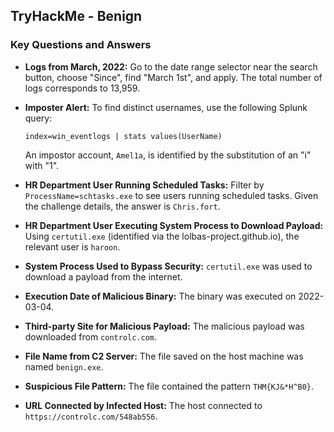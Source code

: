 
## TryHackMe - Benign
















### Key Questions and Answers

- **Logs from March, 2022:** Go to the date range selector near the search button, choose "Since", find "March 1st", and apply. The total number of logs corresponds to 13,959.

- **Imposter Alert:** To find distinct usernames, use the following Splunk query:

  ```plaintext
  index=win_eventlogs | stats values(UserName)
  ```

  An impostor account, `Amel1a`, is identified by the substitution of an "i" with "1".

- **HR Department User Running Scheduled Tasks:** Filter by `ProcessName=schtasks.exe` to see users running scheduled tasks. Given the challenge details, the answer is `Chris.fort`.

- **HR Department User Executing System Process to Download Payload:** Using `certutil.exe` (identified via the lolbas-project.github.io), the relevant user is `haroon`.

- **System Process Used to Bypass Security:** `certutil.exe` was used to download a payload from the internet.

- **Execution Date of Malicious Binary:** The binary was executed on 2022-03-04.

- **Third-party Site for Malicious Payload:** The malicious payload was downloaded from `controlc.com`.

- **File Name from C2 Server:** The file saved on the host machine was named `benign.exe`.

- **Suspicious File Pattern:** The file contained the pattern `THM{KJ&*H^B0}`.

- **URL Connected by Infected Host:** The host connected to `https://controlc.com/548ab556`.


















